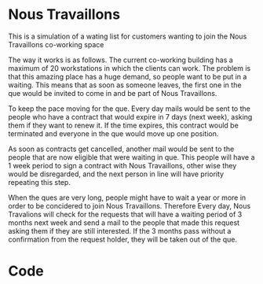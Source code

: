 # Nous Travaillons
This is a simulation of a wating list for customers wanting to join the Nous Travaillons co-working space

The way it works is as follows. The current co-working building has a maximum of 20 workstations in which the clients can work. The problem is that this amazing place has a huge demand, so people want to be put in a waiting. This means that as soon as someone leaves, the first one in the que would be invited to come in and be part of Nous Travaillons.

To keep the pace moving for the que. Every day mails would be sent to the people who have a contract that would expire in 7 days (next week), asking them if they want to renew it. If the time expires, this contract would be terminated and everyone in the que would move up one position. 

As soon as contracts get cancelled, another mail would be sent to the people that are now eligible that were waiting in que. This people will have a 1 week period to sign a contract with Nous Travaillons, other wise they would be disregarded, and the next person in line will have priority repeating this step. 

When the ques are very long, people might have to wait a year or more in order to be concidered to join Nous Travaillons. Therefore Every day, Nous Travalions will check for the requests that will have a waiting period of 3 months next week and send a mail to the people that made this request asking them if they are still interested. If the 3 months pass without a confirmation from the request holder, they will be taken out of the que. 


# Code




